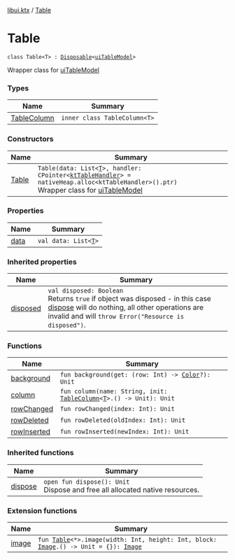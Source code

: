 [libui.ktx](../README.md) / [Table](README.md)

# Table

`class Table<T> : `[`Disposable`](../-disposable/README.md)`<`[`uiTableModel`](../../libui/ui-table-model.md)`>`

Wrapper class for [uiTableModel](../../libui/ui-table-model.md)

### Types

| Name | Summary |
|---|---|
| [TableColumn](-table-column/README.md) | `inner class TableColumn<T>` |

### Constructors

| Name | Summary |
|---|---|
| [Table](-table.md) | `Table(data: List<`[`T`](-table-column/README.md#T)`>, handler: CPointer<`[`ktTableHandler`](../../libui/kt-table-handler/README.md)`> = nativeHeap.alloc<ktTableHandler>().ptr)`<br>Wrapper class for [uiTableModel](../../libui/ui-table-model.md) |

### Properties

| Name | Summary |
|---|---|
| [data](data.md) | `val data: List<`[`T`](-table-column/README.md#T)`>` |

### Inherited properties

| Name | Summary |
|---|---|
| [disposed](../-disposable/disposed.md) | `val disposed: Boolean`<br>Returns `true` if object was disposed - in this case [dispose](../-disposable/dispose.md) will do nothing, all other operations are invalid and will `throw Error("Resource is disposed")`. |

### Functions

| Name | Summary |
|---|---|
| [background](background.md) | `fun background(get: (row: Int) -> `[`Color`](../../libui.ktx.draw/-color/README.md)`?): Unit` |
| [column](column.md) | `fun column(name: String, init: `[`TableColumn`](-table-column/README.md)`<`[`T`](-table-column/README.md#T)`>.() -> Unit): Unit` |
| [rowChanged](row-changed.md) | `fun rowChanged(index: Int): Unit` |
| [rowDeleted](row-deleted.md) | `fun rowDeleted(oldIndex: Int): Unit` |
| [rowInserted](row-inserted.md) | `fun rowInserted(newIndex: Int): Unit` |

### Inherited functions

| Name | Summary |
|---|---|
| [dispose](../-disposable/dispose.md) | `open fun dispose(): Unit`<br>Dispose and free all allocated native resources. |

### Extension functions

| Name | Summary |
|---|---|
| [image](../../libui.ktx.draw/image.md) | `fun `[`Table`](README.md)`<*>.image(width: Int, height: Int, block: `[`Image`](../../libui.ktx.draw/-image/README.md)`.() -> Unit = {}): `[`Image`](../../libui.ktx.draw/-image/README.md) |
